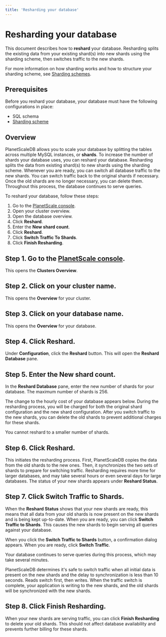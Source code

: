 ```yaml
---
title: 'Resharding your database'
---
```


# Resharding your database

This document describes how to **reshard** your database. Resharding splits the existing data from your existing shard(s) into new shards using the sharding scheme, then switches traffic to the new shards.

For more information on how sharding works and how to structure your sharding scheme, see [Sharding schemes](sharding-schemes).

## Prerequisites

Before you reshard your database, your database must have the following configurations in place:

+ SQL schema
+ [Sharding scheme](https://docs.planetscale.com/psdb/configuring-sharding)

## Overview

PlanetScaleDB allows you to scale your database by splitting the tables across multiple MySQL instances, or **shards**. To increase the number of shards your database uses, you can reshard your database. Resharding splits the data from existing shard(s) to new shards using the sharding scheme. Whenever you are ready, you can switch all database traffic to the new shards. You can switch traffic back to the original shards if necessary. Once the old shards are no longer necessary, you can delete them. Throughout this process, the database continues to serve queries.

To reshard your database, follow these steps:

1. Go to the [PlanetScale console](https://console.planetscale.com).
1. Open your cluster overview.
1. Open the database overview.
1. Click **Reshard**.
1. Enter the **New shard count**.
1. Click **Reshard**.
1. Click **Switch Traffic To Shards**.
1. Click **Finish Resharding**. 

## Step 1. Go to the [PlanetScale console](https://console.planetscale.com).

This opens the **Clusters Overview**.

## Step 2. Click on your cluster name.

This opens the **Overview** for your cluster.

## Step 3. Click on your database name.

This opens the **Overview** for your database.

## Step 4. Click **Reshard**.

Under **Configuration**, click the **Reshard** button. This will open the **Reshard Database** pane.

## Step 5. Enter the **New shard count**.

In the **Reshard Database** pane, enter the new number of shards for your database. The maximum number of shards is 256.

The change to the hourly cost of your database appears below. During the resharding process, you will be charged for both the original shard configuration and the new shard configuration. After you switch traffic to the new shards, you can delete the old shards to prevent additional charges for these shards.

You cannot reshard to a smaller number of shards.

## Step 6. Click **Reshard**.

This initiates the resharding process. First, PlanetScaleDB copies the data from the old shards to the new ones. Then, it synchronizes the two sets of shards to prepare for switching traffic. Resharding requires more time for larger databases, and may take several hours or even several days for large databases. The status of your new shards appears under **Reshard Status**.

## Step 7. Click **Switch Traffic to Shards**.

When the **Reshard Status** shows that your new shards are ready, this means that all data from your old shards is now present on the new shards and is being kept up-to-date. When you are ready, you can click **Switch Traffic to Shards**. This causes the new shards to begin serving all queries against your database.

When you click the **Switch Traffic to Shards** button, a confirmation dialog appears. When you are ready, click **Switch Traffic**.

Your database continues to serve queries during this process, which may take several minutes.

PlanetScaleDB determines it's safe to switch traffic when all initial data is present on the new shards and the delay to synchronization is less than 10 seconds. Reads switch first, then writes. When the traffic switch is complete, your application is writing to the new shards, and the old shards will be synchronized with the new shards.

## Step 8. Click **Finish Resharding**.

When your new shards are serving traffic, you can click **Finish Resharding** to delete your old shards. This should not affect database availability and prevents further billing for these shards.
